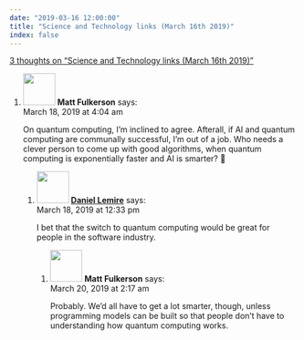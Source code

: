 ```yaml
---
date: "2019-03-16 12:00:00"
title: "Science and Technology links (March 16th 2019)"
index: false
---
```


[3 thoughts on &ldquo;Science and Technology links (March 16th 2019)&rdquo;](/lemire/blog/2019/03-16-science-and-technology-links-march-16th-2019)

<ol class="comment-list">
<li id="comment-395407" class="comment even thread-even depth-1 parent">
<div class="comment-author vcard">
<img alt src="https://secure.gravatar.com/avatar/f6574d4fdf11b1e8574924e8f8307901?s=56&#038;d=mm&#038;r=g" srcset="https://secure.gravatar.com/avatar/f6574d4fdf11b1e8574924e8f8307901?s=112&#038;d=mm&#038;r=g 2x" class="avatar avatar-56 photo" height="56" width="56" decoding="async" /> <b class="fn">Matt Fulkerson</b> <span class="says">says:</span> </div>
<div class="comment-metadata"><time datetime="2019-03-18T04:04:30+00:00">March 18, 2019 at 4:04 am</time></a> </div>
<div class="comment-content">
<p>On quantum computing, I&rsquo;m inclined to agree. Afterall, if AI and quantum computing are communally successful, I&rsquo;m out of a job. Who needs a clever person to come up with good algorithms, when quantum computing is exponentially faster and AI is smarter? 🙂</p>
</div>
<ol class="children">
<li id="comment-395538" class="comment byuser comment-author-lemire bypostauthor odd alt depth-2 parent">
<div class="comment-author vcard">
<img alt src="https://secure.gravatar.com/avatar/2ca999bef9535950f5b84281a4dab006?s=56&#038;d=mm&#038;r=g" srcset="https://secure.gravatar.com/avatar/2ca999bef9535950f5b84281a4dab006?s=112&#038;d=mm&#038;r=g 2x" class="avatar avatar-56 photo" height="56" width="56" decoding="async" /> <b class="fn"><a href="https://lemire.me/en/" class="url" rel="ugc">Daniel Lemire</a></b> <span class="says">says:</span> </div>
<div class="comment-metadata"><time datetime="2019-03-18T12:33:31+00:00">March 18, 2019 at 12:33 pm</time></a> </div>
<div class="comment-content">
<p>I bet that the switch to quantum computing would be great for people in the software industry.</p>
</div>
<ol class="children">
<li id="comment-396026" class="comment even depth-3">
<div class="comment-author vcard">
<img alt src="https://secure.gravatar.com/avatar/f6574d4fdf11b1e8574924e8f8307901?s=56&#038;d=mm&#038;r=g" srcset="https://secure.gravatar.com/avatar/f6574d4fdf11b1e8574924e8f8307901?s=112&#038;d=mm&#038;r=g 2x" class="avatar avatar-56 photo" height="56" width="56" loading="lazy" decoding="async" /> <b class="fn">Matt Fulkerson</b> <span class="says">says:</span> </div>
<div class="comment-metadata"><time datetime="2019-03-20T02:17:33+00:00">March 20, 2019 at 2:17 am</time></a> </div>
<div class="comment-content">
<p>Probably. We&rsquo;d all have to get a lot smarter, though, unless programming models can be built so that people don&rsquo;t have to understanding how quantum computing works.</p>
</div>
</li>
</ol>
</li>
</ol>
</li>
</ol>

